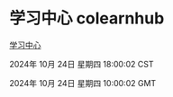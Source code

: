 # 学习中心 colearnhub
[学习中心](http://219.139.199.238:56308/colearnhub/)

2024年 10月 24日 星期四 18:00:02 CST

2024年 10月 24日 星期四 10:00:02 GMT
